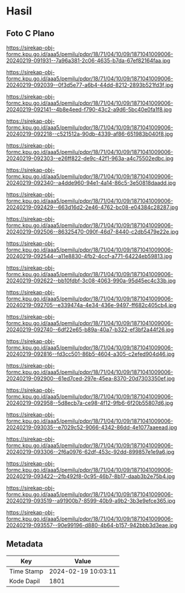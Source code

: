 # Hasil

## Foto C Plano

https://sirekap-obj-formc.kpu.go.id/aaa5/pemilu/pdpr/18/71/04/10/09/1871041009006-20240219-091931--7a96a381-2c06-4635-b7da-67ef82164faa.jpg

https://sirekap-obj-formc.kpu.go.id/aaa5/pemilu/pdpr/18/71/04/10/09/1871041009006-20240219-092039--0f3d5e77-a6b4-44dd-8212-2893b521fd3f.jpg

https://sirekap-obj-formc.kpu.go.id/aaa5/pemilu/pdpr/18/71/04/10/09/1871041009006-20240219-092141--4b8e4eed-f790-43c2-a9d6-5bc40e0fa1f8.jpg

https://sirekap-obj-formc.kpu.go.id/aaa5/pemilu/pdpr/18/71/04/10/09/1871041009006-20240219-092218--c521512a-90db-4339-af86-651983b040f8.jpg

https://sirekap-obj-formc.kpu.go.id/aaa5/pemilu/pdpr/18/71/04/10/09/1871041009006-20240219-092303--e26ff822-de9c-42f1-963a-a4c75502edbc.jpg

https://sirekap-obj-formc.kpu.go.id/aaa5/pemilu/pdpr/18/71/04/10/09/1871041009006-20240219-092340--a4dde960-94e1-4a14-86c5-3e50818daadd.jpg

https://sirekap-obj-formc.kpu.go.id/aaa5/pemilu/pdpr/18/71/04/10/09/1871041009006-20240219-092429--663d16d2-2e46-4762-bc08-e04384c28287.jpg

https://sirekap-obj-formc.kpu.go.id/aaa5/pemilu/pdpr/18/71/04/10/09/1871041009006-20240219-092506--86325470-090f-46d7-8440-c2db5479e22e.jpg

https://sirekap-obj-formc.kpu.go.id/aaa5/pemilu/pdpr/18/71/04/10/09/1871041009006-20240219-092544--a11e8830-4fb2-4ccf-a771-64224eb59813.jpg

https://sirekap-obj-formc.kpu.go.id/aaa5/pemilu/pdpr/18/71/04/10/09/1871041009006-20240219-092622--bb10fdbf-3c08-4063-990a-95d45ec4c33b.jpg

https://sirekap-obj-formc.kpu.go.id/aaa5/pemilu/pdpr/18/71/04/10/09/1871041009006-20240219-092705--e339474a-4e34-436e-9497-ff682c405cb4.jpg

https://sirekap-obj-formc.kpu.go.id/aaa5/pemilu/pdpr/18/71/04/10/09/1871041009006-20240219-092740--6df22e65-b89a-40a7-b322-ef3bf2a44f26.jpg

https://sirekap-obj-formc.kpu.go.id/aaa5/pemilu/pdpr/18/71/04/10/09/1871041009006-20240219-092816--fd3cc501-86b5-4604-a305-c2efed904d46.jpg

https://sirekap-obj-formc.kpu.go.id/aaa5/pemilu/pdpr/18/71/04/10/09/1871041009006-20240219-092900--61ed7ced-297e-45ea-8370-20d7303350ef.jpg

https://sirekap-obj-formc.kpu.go.id/aaa5/pemilu/pdpr/18/71/04/10/09/1871041009006-20240219-092958--5d8ecb7a-ce98-4f12-9fb6-6f20b55807d6.jpg

https://sirekap-obj-formc.kpu.go.id/aaa5/pemilu/pdpr/18/71/04/10/09/1871041009006-20240219-093035--e7029c52-9066-4342-86dd-4e1077aaeead.jpg

https://sirekap-obj-formc.kpu.go.id/aaa5/pemilu/pdpr/18/71/04/10/09/1871041009006-20240219-093306--2f6a0976-62df-453c-92dd-899857e1e9a6.jpg

https://sirekap-obj-formc.kpu.go.id/aaa5/pemilu/pdpr/18/71/04/10/09/1871041009006-20240219-093422--2fb492f8-0c95-46b7-8b17-daab3b2e75b4.jpg

https://sirekap-obj-formc.kpu.go.id/aaa5/pemilu/pdpr/18/71/04/10/09/1871041009006-20240219-093519--a91900b7-8599-40b9-a9b2-3b3e9efce365.jpg

https://sirekap-obj-formc.kpu.go.id/aaa5/pemilu/pdpr/18/71/04/10/09/1871041009006-20240219-093557--90e99196-d880-4b64-b157-942bbb3d3eae.jpg


## Metadata

| Key        | Value               |
| ---------- | ------------------- |
| Time Stamp | 2024-02-19 10:03:11 |
| Kode Dapil | 1801                |



